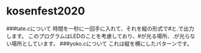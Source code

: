 # kosenfest2020
###tate.cについて
時間を一秒に一回手に入れて、それを縦の形式で#と.で出力します。
このプログラムはLEDのことを考慮しており、#が光る場所、.が光らない場所としています。
###yoko.cについて
これは縦を横にしたパターンです。

